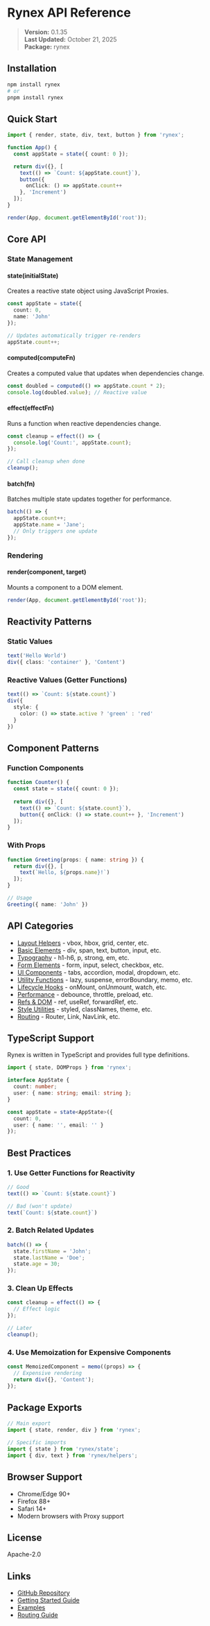 # Rynex API Reference

> **Version:** 0.1.35  
> **Last Updated:** October 21, 2025  
> **Package:** rynex

## Installation

```bash
npm install rynex
# or
pnpm install rynex
```

## Quick Start

```typescript
import { render, state, div, text, button } from 'rynex';

function App() {
  const appState = state({ count: 0 });

  return div({}, [
    text(() => `Count: ${appState.count}`),
    button({ 
      onClick: () => appState.count++ 
    }, 'Increment')
  ]);
}

render(App, document.getElementById('root'));
```

## Core API

### State Management

#### state(initialState)
Creates a reactive state object using JavaScript Proxies.

```typescript
const appState = state({
  count: 0,
  name: 'John'
});

// Updates automatically trigger re-renders
appState.count++;
```

#### computed(computeFn)
Creates a computed value that updates when dependencies change.

```typescript
const doubled = computed(() => appState.count * 2);
console.log(doubled.value); // Reactive value
```

#### effect(effectFn)
Runs a function when reactive dependencies change.

```typescript
const cleanup = effect(() => {
  console.log('Count:', appState.count);
});

// Call cleanup when done
cleanup();
```

#### batch(fn)
Batches multiple state updates together for performance.

```typescript
batch(() => {
  appState.count++;
  appState.name = 'Jane';
  // Only triggers one update
});
```

### Rendering

#### render(component, target)
Mounts a component to a DOM element.

```typescript
render(App, document.getElementById('root'));
```

## Reactivity Patterns

### Static Values
```typescript
text('Hello World')
div({ class: 'container' }, 'Content')
```

### Reactive Values (Getter Functions)
```typescript
text(() => `Count: ${state.count}`)
div({ 
  style: { 
    color: () => state.active ? 'green' : 'red' 
  } 
})
```

## Component Patterns

### Function Components
```typescript
function Counter() {
  const state = state({ count: 0 });
  
  return div({}, [
    text(() => `Count: ${state.count}`),
    button({ onClick: () => state.count++ }, 'Increment')
  ]);
}
```

### With Props
```typescript
function Greeting(props: { name: string }) {
  return div({}, [
    text(`Hello, ${props.name}!`)
  ]);
}

// Usage
Greeting({ name: 'John' })
```

## API Categories

- [Layout Helpers](./api/layout.md) - vbox, hbox, grid, center, etc.
- [Basic Elements](./api/elements.md) - div, span, text, button, input, etc.
- [Typography](./api/typography.md) - h1-h6, p, strong, em, etc.
- [Form Elements](./api/forms.md) - form, input, select, checkbox, etc.
- [UI Components](./api/components.md) - tabs, accordion, modal, dropdown, etc.
- [Utility Functions](./api/utilities.md) - lazy, suspense, errorBoundary, memo, etc.
- [Lifecycle Hooks](./api/lifecycle.md) - onMount, onUnmount, watch, etc.
- [Performance](./api/performance.md) - debounce, throttle, preload, etc.
- [Refs & DOM](./api/refs.md) - ref, useRef, forwardRef, etc.
- [Style Utilities](./api/styles.md) - styled, classNames, theme, etc.
- [Routing](./api/routing.md) - Router, Link, NavLink, etc.

## TypeScript Support

Rynex is written in TypeScript and provides full type definitions.

```typescript
import { state, DOMProps } from 'rynex';

interface AppState {
  count: number;
  user: { name: string; email: string };
}

const appState = state<AppState>({
  count: 0,
  user: { name: '', email: '' }
});
```

## Best Practices

### 1. Use Getter Functions for Reactivity
```typescript
// Good
text(() => `Count: ${state.count}`)

// Bad (won't update)
text(`Count: ${state.count}`)
```

### 2. Batch Related Updates
```typescript
batch(() => {
  state.firstName = 'John';
  state.lastName = 'Doe';
  state.age = 30;
});
```

### 3. Clean Up Effects
```typescript
const cleanup = effect(() => {
  // Effect logic
});

// Later
cleanup();
```

### 4. Use Memoization for Expensive Components
```typescript
const MemoizedComponent = memo((props) => {
  // Expensive rendering
  return div({}, 'Content');
});
```

## Package Exports

```typescript
// Main export
import { state, render, div } from 'rynex';

// Specific imports
import { state } from 'rynex/state';
import { div, text } from 'rynex/helpers';
```

## Browser Support

- Chrome/Edge 90+
- Firefox 88+
- Safari 14+
- Modern browsers with Proxy support

## License

Apache-2.0

## Links

- [GitHub Repository](https://github.com/razen-core/rynex)
- [Getting Started Guide](./GETTING_STARTED.md)
- [Examples](./EXAMPLES.md)
- [Routing Guide](./ROUTING_GUIDE.md)
